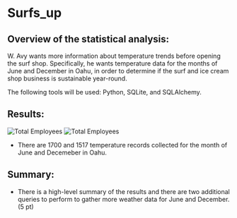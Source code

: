 # Surfs_up

## Overview of the statistical analysis:
W. Avy wants more information about temperature trends before opening the surf shop. Specifically, he wants temperature data for the months of June and December in Oahu, in order to determine if the surf and ice cream shop business is sustainable year-round.

The following tools will be used: Python, SQLite, and SQLAlchemy.

## Results:
![Total Employees](Resources/Total_Employees.png)
![Total Employees](Resources/Total_Employees.png)
- There are 1700 and 1517 temperature records collected for the month of June and Decemeber in Oahu.


## Summary:
- There is a high-level summary of the results and there are two additional queries to perform to gather more weather data for June and December. (5 pt)
